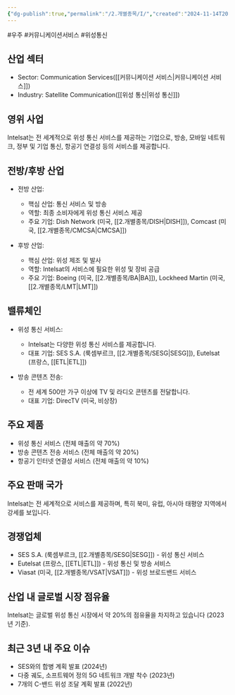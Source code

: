 ```yaml
---
{"dg-publish":true,"permalink":"/2.개별종목/I/","created":"2024-11-14T20:35:47.687+09:00","updated":"2025-07-29T21:37:04.751+09:00"}
---
```


#우주 #커뮤니케이션서비스 #위성통신 

## 산업 섹터

- Sector: Communication Services([[커뮤니케이션 서비스\|커뮤니케이션 서비스]])
- Industry: Satellite Communication([[위성 통신\|위성 통신]])

## 영위 사업

Intelsat는 전 세계적으로 위성 통신 서비스를 제공하는 기업으로, 방송, 모바일 네트워크, 정부 및 기업 통신, 항공기 연결성 등의 서비스를 제공합니다.

## 전방/후방 산업

- 전방 산업:
    
    - 핵심 산업: 통신 서비스 및 방송
    - 역할: 최종 소비자에게 위성 통신 서비스 제공
    - 주요 기업: Dish Network (미국, [[2.개별종목/DISH\|DISH]]), Comcast (미국, [[2.개별종목/CMCSA\|CMCSA]])
    
- 후방 산업:
    
    - 핵심 산업: 위성 제조 및 발사
    - 역할: Intelsat의 서비스에 필요한 위성 및 장비 공급
    - 주요 기업: Boeing (미국, [[2.개별종목/BA\|BA]]), Lockheed Martin (미국, [[2.개별종목/LMT\|LMT]])
    

## 밸류체인

- 위성 통신 서비스:
    
    - Intelsat는 다양한 위성 통신 서비스를 제공합니다.
    - 대표 기업: SES S.A. (룩셈부르크, [[2.개별종목/SESG\|SESG]]), Eutelsat (프랑스, [[ETL\|ETL]])
    
- 방송 콘텐츠 전송:
    
    - 전 세계 500만 가구 이상에 TV 및 라디오 콘텐츠를 전달합니다.
    - 대표 기업: DirecTV (미국, 비상장)
    

## 주요 제품

- 위성 통신 서비스 (전체 매출의 약 70%)
- 방송 콘텐츠 전송 서비스 (전체 매출의 약 20%)
- 항공기 인터넷 연결성 서비스 (전체 매출의 약 10%)

## 주요 판매 국가

Intelsat는 전 세계적으로 서비스를 제공하며, 특히 북미, 유럽, 아시아 태평양 지역에서 강세를 보입니다.

## 경쟁업체

- SES S.A. (룩셈부르크, [[2.개별종목/SESG\|SESG]]) - 위성 통신 서비스
- Eutelsat (프랑스, [[ETL\|ETL]]) - 위성 통신 및 방송 서비스
- Viasat (미국, [[2.개별종목/VSAT\|VSAT]]) - 위성 브로드밴드 서비스

## 산업 내 글로벌 시장 점유율

Intelsat는 글로벌 위성 통신 시장에서 약 20%의 점유율을 차지하고 있습니다 (2023년 기준).

## 최근 3년 내 주요 이슈

- SES와의 합병 계획 발표 (2024년)
- 다중 궤도, 소프트웨어 정의 5G 네트워크 개발 착수 (2023년)
- 7개의 C-밴드 위성 조달 계획 발표 (2022년)